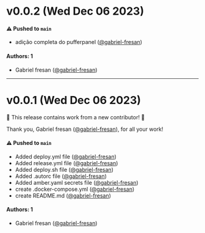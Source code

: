 # v0.0.2 (Wed Dec 06 2023)

#### ⚠️ Pushed to `main`

- adição completa do pufferpanel ([@gabriel-fresan](https://github.com/gabriel-fresan))

#### Authors: 1

- Gabriel fresan ([@gabriel-fresan](https://github.com/gabriel-fresan))

---

# v0.0.1 (Wed Dec 06 2023)

:tada: This release contains work from a new contributor! :tada:

Thank you, Gabriel fresan ([@gabriel-fresan](https://github.com/gabriel-fresan)), for all your work!

#### ⚠️ Pushed to `main`

- Added deploy.yml file ([@gabriel-fresan](https://github.com/gabriel-fresan))
- Added release.yml file ([@gabriel-fresan](https://github.com/gabriel-fresan))
- Added deploy.sh file ([@gabriel-fresan](https://github.com/gabriel-fresan))
- Added .autorc file ([@gabriel-fresan](https://github.com/gabriel-fresan))
- Added amber.yaml secrets file ([@gabriel-fresan](https://github.com/gabriel-fresan))
- create .docker-compose.yml ([@gabriel-fresan](https://github.com/gabriel-fresan))
- create README.md ([@gabriel-fresan](https://github.com/gabriel-fresan))

#### Authors: 1

- Gabriel fresan ([@gabriel-fresan](https://github.com/gabriel-fresan))
